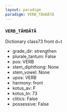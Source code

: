 ```yaml
---
layout: paradigm
paradigm: VERB_TÄHDÄTÄ
---
```

### ` VERB_TÄHDÄTÄ `

Dictionary class73 front d~t
* grade_dir: strengthen
* plurale_tantum: False
* pos: VERB
* stem_diphthong: None
* stem_vowel: None
* upos: VERB
* harmony: front
* kotus_av: F
* kotus_tn: 73
* clitics: False
* possessive: False
